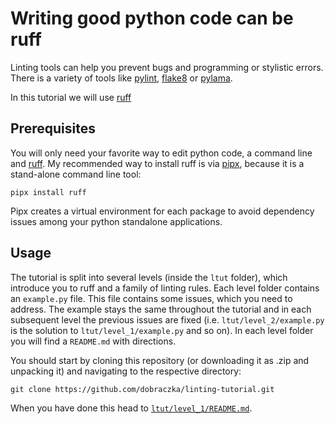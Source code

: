 # Writing good python code can be ruff

Linting tools can help you prevent bugs and programming or stylistic errors.
There is a variety of tools like [pylint](https://www.pylint.org/), [flake8](https://flake8.pycqa.org/en/latest/) or [pylama](https://github.com/klen/pylama).

In this tutorial we will use [ruff](https://docs.astral.sh/ruff/tutorial/)

## Prerequisites

You will only need your favorite way to edit python code, a command line and [ruff](https://docs.astral.sh/ruff/installation/).
My recommended way to install ruff is via [pipx](https://packaging.python.org/en/latest/guides/installing-stand-alone-command-line-tools/), because it is a stand-alone command line tool:

```
pipx install ruff
```

Pipx creates a virtual environment for each package to avoid dependency issues among your python standalone applications.

## Usage

The tutorial is split into several levels (inside the `ltut` folder), which introduce you to ruff and a family of linting rules.
Each level folder contains an `example.py` file. This file contains some issues, which you need to address.
The example stays the same throughout the tutorial and in each subsequent level the previous issues are fixed (i.e. `ltut/level_2/example.py` is the solution to `ltut/level_1/example.py` and so on).
In each level folder you will find a `README.md` with directions.

You should start by cloning this repository (or downloading it as .zip and unpacking it) and navigating to the respective directory:

```
git clone https://github.com/dobraczka/linting-tutorial.git
```

When you have done this head to [`ltut/level_1/README.md`](https://github.com/dobraczka/linting-tutorial/blob/main/ltut/level_1/README.md).
